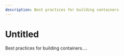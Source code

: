 ```yaml
---
description: Best practices for building containers
---
```


# Untitled

Best practices for building containers....

